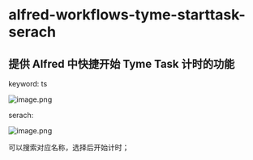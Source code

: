 # alfred-workflows-tyme-starttask-serach

## 提供 Alfred 中快捷开始 Tyme Task 计时的功能

keyword: ts 

![image.png](https://pazer-markdown.oss-cn-beijing.aliyuncs.com/img20231103103731.png)


serach:

![image.png](https://pazer-markdown.oss-cn-beijing.aliyuncs.com/img20231103103825.png)

可以搜索对应名称，选择后开始计时；
